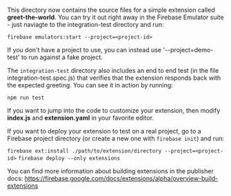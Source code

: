 This directory now contains the source files for a simple extension called **greet-the-world**. You can try it out right away in the Firebase Emulator suite - just naviagte to the integration-test directory and run:

`firebase emulators:start --project=<project-id>`

If you don't have a project to use, you can instead use '--project=demo-test' to run against a fake project.

The `integration-test` directory also includes an end to end test (in the file integration-test.spec.js) that verifies that the extension responds back with the expected greeting. You can see it in action by running:

`npm run test`

If you want to jump into the code to customize your extension, then modify **index.js** and **extension.yaml** in your favorite editor. 

If you want to deploy your extension to test on a real project, go to a Firebase project directory (or create a new one with `firebase init`) and run:

`firebase ext:install ./path/to/extension/directory --project=<project-id>`
`firebase deploy --only extensions`

You can find more information about building extensions in the publisher docs: https://firebase.google.com/docs/extensions/alpha/overview-build-extensions
